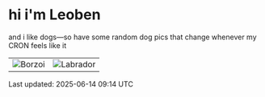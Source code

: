 # hi i'm Leoben

and i like dogs—so have some random dog pics that change whenever my CRON feels like it

|  |  |
|--------|----------|
| ![Borzoi](https://random-dog-vercel.vercel.app/api/random-borzoi?v=1749892491) | ![Labrador](https://random-dog-vercel.vercel.app/api/random-labrador?v=1749892491) |

Last updated: 2025-06-14 09:14 UTC

